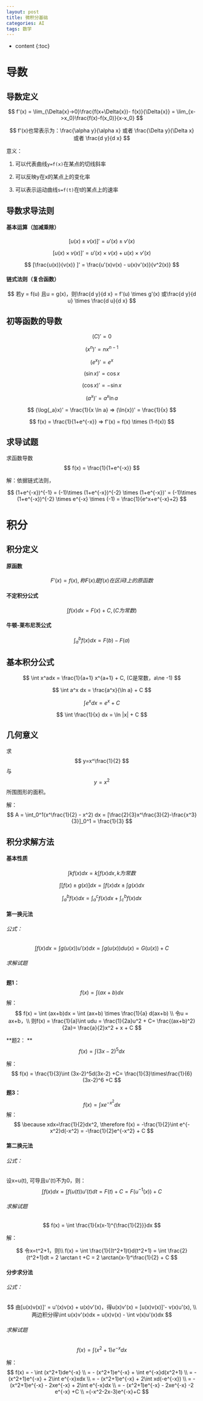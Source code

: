 ```yaml
---
layout: post
title: 微积分基础
categories: AI
tags: 数学
---
```


* content
{:toc}
# 导数

## 导数定义

$$
f'(x) = \lim_{\Delta{x}->0}\frac{f(x+\Delta{x})- f(x)}{\Delta{x}} = \lim_{x->x_0}\frac{f(x)-f(x_0)}{x-x_0}
$$

$$
f'(x)也常表示为：\frac{\alpha y}{\alpha x} 或者 \frac{\Delta y}{\Delta x} 或者 \frac{d y}{d x}
$$

意义：

1. 可以代表曲线`y=f(x)`在某点的切线斜率

2. 可以反映y在x的某点上的变化率

3. 可以表示运动曲线`s=f(t)`在t的某点上的速率
   

<!--more-->

## 导数求导法则

#### 基本运算（加减乘除）

$$
[u(x) \pm v(x) ]' = u'(x) \pm v'(x)
$$

$$
[u(x) \times v(x)]' = u'(x) \times v(x) + u(x) \times v'(x)
$$

$$
[\frac{u(x)}{v(x)} ]' = \frac{u'(x)v(x) - u(x)v'(x)}{v^2(x)}
$$

#### 链式法则（复合函数）

$$
若y = f(u) 且u = g(x)，则\frac{d y}{d x} = f'(u) \times g'(x) 或\frac{d y}{d u} \times \frac{d u}{d x}
$$

## 初等函数的导数

$$
(C)' = 0
$$

$$
(x^n)' = nx^{n-1}
$$

$$
(e^x)' = e^x
$$

$$
(\sin x)' = \cos x
$$

$$
(\cos x)' = - \sin x
$$

$$
(a^x)' = a^x \ln a
$$

$$
(\log{_a}x)' = \frac{1}{x \ln a} => (\ln{x})' = \frac{1}{x}
$$

$$
f(x) = \frac{1}{1+e^{-x}} => f'(x) = f(x) \times (1-f(x))
$$

## 求导试题

求函数导数
$$
f(x) = \frac{1}{1+e^{-x}}
$$

解：依据链式法则，  

$$
(1+e^{-x})^{-1} = (-1)\times  (1+e^{-x})^{-2} \times  (1+e^{-x})'  = (-1)\times  (1+e^{-x})^{-2} \times e^{-x} \times (-1) = \frac{1}{e^x+e^{-x}+2}
$$



# 积分

## 积分定义

#### 原函数

$$
F'(x) = f(x), 称F(x)是f(x)在区间I上的原函数
$$

#### 不定积分公式

$$
\int{f(x)}dx = F(x) + C, (C为常数)
$$

#### 牛顿-莱布尼茨公式

$$
\int _a ^b f(x) dx = F(b) - F(a)
$$



## 基本积分公式

$$
\int  x^adx = \frac{1}{a+1} x^{a+1} + C, (C是常数，a\ne -1)
$$

$$
\int a^x dx = \frac{a^x}{\ln a} + C
$$

$$
\int e^x dx = e^x + C
$$

$$
\int \frac{1}{x} dx = \ln |x| + C
$$



## 几何意义

求
$$
y=x^\frac{1}{2}
$$
与
$$
y=x^2
$$
所围图形的面积。

解：  
$$
A = \int_0^1(x^\frac{1}{2} - x^2) dx = [\frac{2}{3}x^\frac{3}{2}-\frac{x^3}{3}]_0^1 = \frac{1}{3}
$$

## 积分求解方法

#### 基本性质

$$
\int kf(x) dx = k \int f(x) dx, k为常数
$$

$$
\int [f(x)\pm g(x)]dx = \int  f(x) dx \pm \int g(x) dx
$$

$$
\int _a ^b f(x) dx = \int _a ^c f(x) dx + \int _c ^b f(x) dx
$$

#### 第一换元法
###### 公式：

$$
\int f(x)dx = \int g(u(x))u'(x)dx = \int g(u(x)) du(x) = G(u(x)) + C
$$

###### 求解试题

**题1：**
$$
f(x) = \int  (ax+b)dx
$$
解：  
$$
f(x) = \int  (ax+b)dx = \int  (ax+b) \times \frac{1}{a} d(ax+b) \\ 令u = ax+b，\\ 则f(x) = \frac{1}{a}\int udu = \frac{1}{2a}u^2 + C= \frac{(ax+b)^2}{2a}= \frac{a}{2}x^2 + x + C
$$

**题2： ** 
$$
f(x) = \int  (3x-2)^5dx
$$

解：  
$$
f(x) = \frac{1}{3}\int (3x-2)^5d(3x-2) +C= \frac{1}{3}\times\frac{1}{6}(3x-2)^6 +C
$$

**题3：**
$$
f(x) = \int xe^{-x^2}dx
$$
解：  
$$
\because xdx=\frac{1}{2}dx^2, \therefore f(x) = -\frac{1}{2}\int e^{-x^2}d(-x^2) = -\frac{1}{2}e^{-x^2} + C
$$


#### 第二换元法

###### 公式：

设x=u(t), 可导且u'(t)不为0，则：  
$$
\int f(x)dx = \int f(u(t))u'(t)dt = F(t) + C = F(u^{-1}(x)) + C
$$

###### 求解试题

$$
f(x) = \int \frac{1}{x(x-1)^{\frac{1}{2}}}dx
$$

解：  

$$
令x=t^2+1，则\\ f(x) = \int \frac{1}{(t^2+1)t}d(t^2+1) = \int \frac{2}{t^2+1}dt = 2 \arctan t +C = 2 \arctan(x-1)^\frac{1}{2} + C
$$

#### 分步求分法

###### 公式：

$$
由[u(x)v(x)]' = u'(x)v(x) + u(x)v'(x)，得u(x)v'(x) = [u(x)v(x)]'- v(x)u'(x), \\ 
两边积分得\int u(x)v'(x)dx = u(x)v(x) - \int v(x)u'(x)dx
$$



###### 求解试题

$$
f(x) = \int(x^2+1)e^{-x}dx
$$

解：  
$$
f(x) = - \int (x^2+1)de^{-x} \\
=  - (x^2+1)e^{-x} + \int e^{-x}d(x^2+1) \\
=  - (x^2+1)e^{-x} + 2\int e^{-x}xdx \\ 
= - (x^2+1)e^{-x} + 2\int xd(-e^{-x}) \\
= - (x^2+1)e^{-x} - 2xe^{-x} + 2\int e^{-x}dx \\
= - (x^2+1)e^{-x} - 2xe^{-x} -2 e^{-x} +C \\
=(-x^2-2x-3)e^{-x}+C
$$

